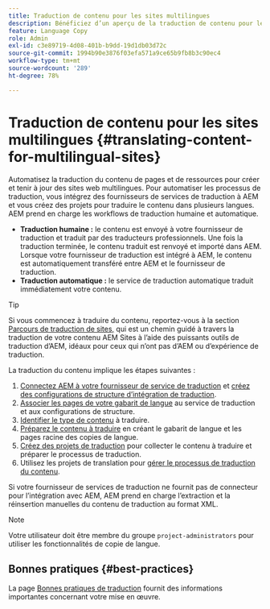 ```yaml
---
title: Traduction de contenu pour les sites multilingues
description: Bénéficiez d’un aperçu de la traduction de contenu pour les sites multilingues.
feature: Language Copy
role: Admin
exl-id: c3e89719-4d08-401b-b9dd-19d1db03d72c
source-git-commit: 1994b90e3876f03efa571a9ce65b9fb8b3c90ec4
workflow-type: tm+mt
source-wordcount: '289'
ht-degree: 78%

---
```


# Traduction de contenu pour les sites multilingues {#translating-content-for-multilingual-sites}

Automatisez la traduction du contenu de pages et de ressources pour créer et tenir à jour des sites web multilingues. Pour automatiser les processus de traduction, vous intégrez des fournisseurs de services de traduction à AEM et vous créez des projets pour traduire le contenu dans plusieurs langues. AEM prend en charge les workflows de traduction humaine et automatique.

* **Traduction humaine :** le contenu est envoyé à votre fournisseur de traduction et traduit par des traducteurs professionnels. Une fois la traduction terminée, le contenu traduit est renvoyé et importé dans AEM. Lorsque votre fournisseur de traduction est intégré à AEM, le contenu est automatiquement transféré entre AEM et le fournisseur de traduction.
* **Traduction automatique :** le service de traduction automatique traduit immédiatement votre contenu.

>[!TIP]
>
>Si vous commencez à traduire du contenu, reportez-vous à la section [Parcours de traduction de sites,](/help/journey-sites/translation/overview.md) qui est un chemin guidé à travers la traduction de votre contenu AEM Sites à l’aide des puissants outils de traduction d’AEM, idéaux pour ceux qui n’ont pas d’AEM ou d’expérience de traduction.

La traduction du contenu implique les étapes suivantes :

1. [Connectez AEM à votre fournisseur de service de traduction](integration-framework.md#connecting-to-a-translation-service-provider) et [créez des configurations de structure d’intégration de traduction](integration-framework.md).
1. [Associer les pages de votre gabarit de langue](integration-framework.md#configuring-pages-for-translation) au service de traduction et aux configurations de structure.
1. [Identifier le type de contenu](rules.md) à traduire.
1. [Préparez le contenu à traduire](preparation.md) en créant le gabarit de langue et les pages racine des copies de langue.
1. [Créez des projets de traduction](managing-projects.md) pour collecter le contenu à traduire et préparer le processus de traduction.
1. Utilisez les projets de translation pour [gérer le processus de traduction du contenu](managing-projects.md).

Si votre fournisseur de services de traduction ne fournit pas de connecteur pour l’intégration avec AEM, AEM prend en charge l’extraction et la réinsertion manuelles du contenu de traduction au format XML.

>[!NOTE]
>
>Votre utilisateur doit être membre du groupe `project-administrators` pour utiliser les fonctionnalités de copie de langue.

## Bonnes pratiques {#best-practices}

La page [Bonnes pratiques de traduction](best-practices.md) fournit des informations importantes concernant votre mise en œuvre.

